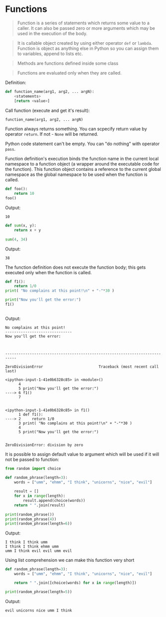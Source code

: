 # Functions

> Function is a series of statements which returns some value to a caller. It can also be passed zero or more arguments which may be used in the execution of the body.

> It is callable object created by using either operator `def` or `lambda`. Function is object as anything else in Python so you can assign them to variables, append to lists etc.

> Methods are functions defined inside some class

> Functions are evaluated only when they are called.

Definition: 

```python
def function_name(arg1, arg2, ... argN): 
    <statements> 
    [return <value>]
```

Call function (execute and get it's result): 
```python
function_name(arg1, arg2, ... argN)
```

Function always returns something. You can scpecify return value by operator ```return```. If not - ```None``` will be returned. 

Python code statement can't be empty. You can "do nothing" with operator ```pass```.

Function definition's execution binds the function name in the current local namespace to a function object (a wrapper around the executable code for the function). This function object contains a reference to the current global namespace as the global namespace to be used when the function is called.


```python
def foo():
    return 10
foo()
```
Output:

    10


```python
def sum(x, y): 
    return x + y
 
sum(4, 34)
```

Output:


    38



The function definition does not execute the function body; this gets executed only when the function is called. 


```python
def f1():
    return 1/0
print( "No complains at this point!\n" + "-"*30 )

print("Now you'll get the error:")
f1()
    
```
Output:

    No complains at this point!
    ------------------------------
    Now you'll get the error:



    ---------------------------------------------------------------------------

    ZeroDivisionError                         Traceback (most recent call last)

    <ipython-input-1-41e0b6328c85> in <module>()
          4 
          5 print("Now you'll get the error:")
    ----> 6 f1()
          7 


    <ipython-input-1-41e0b6328c85> in f1()
          1 def f1():
    ----> 2     return 1/0
          3 print( "No complains at this point!\n" + "-"*30 )
          4 
          5 print("Now you'll get the error:")


    ZeroDivisionError: division by zero


It is possible to assign default value to argument which will be used if it will not be passed to function:

```python
from random import choice

def random_phrase(length=3):
    words = ["umm", "ehmm", "I think", "unicorns", "nice", "evil"]
    
    result = []
    for x in range(length):
        result.append(choice(words)) 
    return " ".join(result)
    
print(random_phrase())
print(random_phrase(4))
print(random_phrase(length=6))
```
Output:

    I think I think umm
    I think I think ehmm umm
    umm I think evil evil umm evil


Using list comprehension we can make this function very short

```python
def random_phrase(length=3):
    words = ["umm", "ehmm", "I think", "unicorns", "nice", "evil"]

    return " ".join([choice(words) for x in range(length)])

print(random_phrase(length=5))
```
Output:

    evil unicorns nice umm I think

